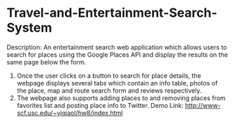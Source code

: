 # Travel-and-Entertainment-Search-System
Description:
An entertainment search web application which allows users	to	search	for	places	using	the	Google	Places	API	and	display	the	results
on	the	same	page	below	the	form.
1. Once	the	user	clicks	on	a	button	to	search	for	place	details,	the webpage	displays	several	tabs	which	contain	an	info	table,
photos	of	the	place,	map	and	route	search	form	and	reviews	respectively.	
2. The webpage	also	supports	adding	places	to	and	removing	places	from	favorites	list	and	posting	place	info	to	Twitter.
Demo Link: http://www-scf.usc.edu/~yiqiaol/hw8/index.html
